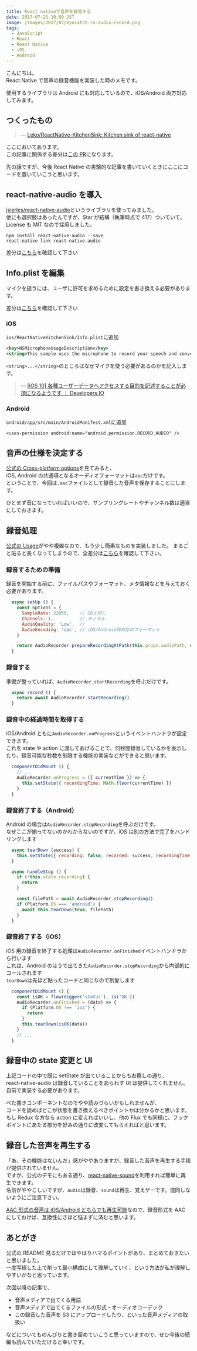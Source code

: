 ```yaml
---
title: React nativeで音声を録音する
date: 2017-07-25 10:00 JST
image: /images/2017/07/eyecatch-rn-audio-record.png
tags:
  - JavaScript
  - React
  - React Native
  - iOS
  - Android
---
```


こんにちは。  
React Native で音声の録音機能を実装した時のメモです。

使用するライブラリは Android にも対応しているので、iOS/Android 両方対応してみます。

<!--more-->

## つくったもの

> &mdash; [Leko/ReactNative-KitchenSink: Kitchen sink of react-native](https://github.com/Leko/ReactNative-KitchenSink)

ここにおいてあります。  
この記事に関係する差分は[この PR](https://github.com/Leko/ReactNative-KitchenSink/pull/1)になります。

先の話ですが、今後 React Native の実験的な記事を書いていくときにここにコードを置いていこうと思います。

## react-native-audio を導入

[jsierles/react-native-audio](https://github.com/jsierles/react-native-audio)というライブラリを使ってみました。  
他にも選択肢はあったんですが、Star が結構（執筆時点で 417）ついていて、License も MIT なので採用しました。

```shell
npm install react-native-audio --save
react-native link react-native-audio
```

差分は[こちら](https://github.com/Leko/ReactNative-KitchenSink/compare/94c16d2...47a5089)を確認して下さい

## Info.plist を編集

マイクを扱うには、ユーザに許可を求めるために設定を書き換える必要があります。

差分は[こちら](https://github.com/Leko/ReactNative-KitchenSink/compare/47a5089...867ca77)を確認して下さい

### iOS

`ios/ReactNativeKitchenSink/Info.plist`に追加

```xml
<key>NSMicrophoneUsageDescription</key>
<string>This sample uses the microphone to record your speech and convert it to text.</string>
```

`<string>...</string>`のところはなぜマイクを使う必要があるのかを記入します。

> &mdash; [[iOS 10] 各種ユーザーデータへアクセスする目的を記述することが必須になるようです ｜ Developers.IO](http://dev.classmethod.jp/smartphone/iphone/ios10-privacy-data-purpose-description/)

### Android

`android/app/src/main/AndroidManifest.xml`に追加

```
<uses-permission android:name="android.permission.RECORD_AUDIO" />
```

## 音声の仕様を決定する

[公式の Cross-platform options](https://github.com/jsierles/react-native-audio#cross-platform-options)を見てみると、  
iOS, Android の共通項となるオーディオフォーマットは`aac`だけです。  
ということで、今回は`.aac`ファイルとして録音した音声を保存することにします。

ひとまず音になっていればいいので、サンプリングレートやチャンネル数は適当にしておきます。

## 録音処理

[公式の Usage](https://github.com/jsierles/react-native-audio#usage)がやや複雑なので、もう少し簡素なものを実装しました。
まるごと貼ると長くなってしまうので、全差分は[こちら](https://github.com/Leko/ReactNative-KitchenSink/blob/master/src/scenes/AudioRecord.js)を確認して下さい。

### 録音するための準備

録音を開始する前に、ファイルパスやフォーマット、メタ情報などを与えておく必要があります。

```js
  async setUp () {
    const options = {
      SampleRate: 22050,    // CDと同じ
      Channels: 1,          // モノラル
      AudioQuality: 'Low',  //
      AudioEncoding: 'aac', // iOS/Android両対応のフォーマット
    }

    return AudioRecorder.prepareRecordingAtPath(this.props.audioPath, options)
  }
```

### 録音する

準備が整っていれば、`AudioRecorder.startRecording`を呼ぶだけです。

```js
  async record () {
    return await AudioRecorder.startRecording()
  }
```

### 録音中の経過時間を取得する

iOS/Android ともに`AudioRecorder.onProgress`というイベントハンドラが設定できます。  
これを state や action に渡してあげることで、何秒間録音しているかを表示したり、録音可能な秒数を制限する機能の実装などができると思います。

```js
  componentDidMount () {
    // ...
    AudioRecorder.onProgress = ({ currentTime }) => {
      this.setState({ recordingTime: Math.floor(currentTime) })
    }
  }
```

### 録音終了する（Android）

Android の場合は`AudioRecorder.stopRecording`を呼ぶだけです。  
なぜここが揃ってないのかわからないのですが、iOS は別の方法で完了をハンドリングします

```js
  async tearDown (success) {
    this.setState({ recording: false, recorded: success, recordingTime: 0 })
  }

  async handleStop () {
    if (!this.state.recording) {
      return
    }

    const filePath = await AudioRecorder.stopRecording()
    if (Platform.OS === 'android') {
      await this.tearDown(true, filePath)
    }
  }
```

### 録音終了する（iOS）

iOS 用の録音を終了する処理は`AudioRecorder.onFinished`イベントハンドラから行います  
これは、Android のほうで出てきた`AudioRecorder.stopRecording`から内部的にコールされます  
`tearDown`は先ほど貼ったコードと同じなので割愛します

```js
  componentDidMount () {
    const isOK = flow(digger('status'), is('OK'))
    AudioRecorder.onFinished = (data) => {
      if (Platform.OS !== 'ios') {
        return
      }
      this.tearDown(isOK(data))
    }
    // ...
  }
```

## 録音中の state 変更と UI

上記コードの中で既に setState が出ていることからもお察しの通り、  
react-native-audio は録音していることをあらわす UI は提供してくれません。自前で実装する必要があります。

べた書きコンポーネントなのでやや読みづらいかもしれませんが、  
コードを読めばどこが状態を書き換えるべきポイントかは分かるかと思います。  
もし Redux な方なら action に変えればいいし、他の Flux でも同様に、フックポイントにあたる部分を好みの通りに改変してもらえればと思います。

## 録音した音声を再生する

「あ、その機能はないんだ」感がややありますが、録音した音声を再生する手段が提供されていません。  
ですが、公式のデモにもある通り、[react-native-sound](https://github.com/zmxv/react-native-sound)を利用すれば簡単に再生できます。  
名前がややこしいですが、`audio`は録音、`sound`は再生、覚えゲーです。混同しないようにご注意下さい。

[AAC 形式の音声は iOS/Android どちらでも再生可能](https://github.com/zmxv/react-native-sound#notes)なので、録音形式を AAC にしておけば、互換性にさほど悩まずに済むと思います。

## あとがき

公式の README 見るだけではやはりハマるポイントがあり、まとめておきたいと思いました。  
一度写経した上で削って最小構成にして理解していく、という方法が私が理解しやすいかなと思っています。

次回以降の記事で、

- 音声メディアで出てくる用語
- 音声メディアで出てくるファイルの形式・オーディオコーデック
- この録音した音声を S3 にアップロードしたり、といった音声メディアの取扱い

などについてものんびりと書き留めていこうと思っていますので、ぜひ今後の続編も読んでいただけると幸いです。
